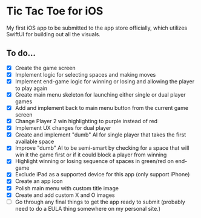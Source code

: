 # Tic Tac Toe for iOS

My first iOS app to be submitted to the app store officially, which utilizes SwiftUI for building out all the visuals.


## To do...
- [X] Create the game screen
- [X] Implement logic for selecting spaces and making moves
- [X] Implement end-game logic for winning or losing and allowing the player to play again
- [X] Create main menu skeleton for launching either single or dual player games
- [X] Add and implement back to main menu button from the current game screen
- [X] Change Player 2 win highlighting to purple instead of red
- [X] Implement UX changes for dual player
- [X] Create and implement "dumb" AI for single player that takes the first available space
- [X] Improve "dumb" AI to be semi-smart by checking for a space that will win it the game first or if it could block a player from winning
- [X] Highlight winning or losing sequence of spaces in green/red on end-game
- [X] Exclude iPad as a supported device for this app (only support iPhone)
- [X] Create an app icon
- [X] Polish main menu with custom title image
- [X] Create and add custom X and O images
- [ ] Go through any final things to get the app ready to submit (probably need to do a EULA thing somewhere on my personal site.)
